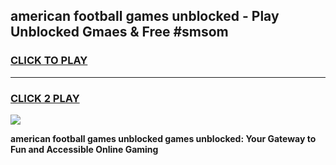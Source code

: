 
## american football games unblocked - Play Unblocked Gmaes & Free #smsom
<h3>
<a href="https://news.freeplayer.one?title=american_football_games_unblocked&ref=26F">CLICK TO PLAY</a></h3>
<hr>

<h3>
<a href="https://news.freeplayer.one?title=american_football_games_unblocked&ref=26F">CLICK 2 PLAY</a>
  
</h3>

<a href="https://news.freeplayer.one?title=american_football_games_unblocked&ref=26F/"><img src="https://clearcache.store/games.png"></a>


**american football games unblocked games unblocked: Your Gateway to Fun and Accessible Online Gaming**

